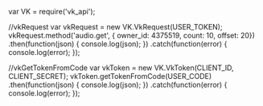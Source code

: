 var VK = require('vk_api');

//vkRequest
var vkRequest = new VK.VkRequest(USER_TOKEN);
vkRequest.method('audio.get', { owner_id: 4375519, count: 10, offset: 20})
.then(function(json) {
	console.log(json);
})
.catch(function(error) {
	console.log(error);
});

//vkGetTokenFromCode
var vkToken = new VK.VkToken(CLIENT_ID, CLIENT_SECRET);
vkToken.getTokenFromCode(USER_CODE)
.then(function(json) {
	console.log(json);
})
.catch(function(error) {
	console.log(error);
});